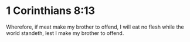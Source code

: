 # 1 Corinthians 8:13

Wherefore, if meat make my brother to offend, I will eat no flesh while the world standeth, lest I make my brother to offend.
